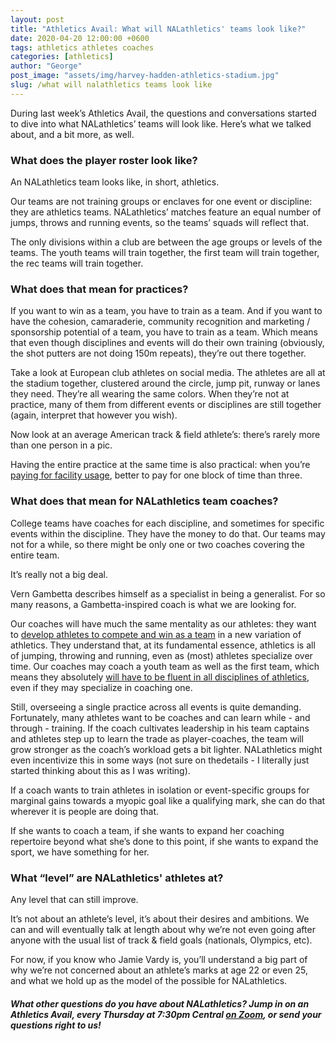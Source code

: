```yaml
---
layout: post
title: "Athletics Avail: What will NALathletics' teams look like?"
date: 2020-04-20 12:00:00 +0600
tags: athletics athletes coaches
categories: [athletics]
author: "George"
post_image: "assets/img/harvey-hadden-athletics-stadium.jpg"
slug: /what will nalathletics teams look like
---
```

During last week’s Athletics Avail, the questions and conversations started to dive into what NALathletics’ teams will look like. Here’s what we talked about, and a bit more, as well.

<h3>What does the player roster look like?</h3>

An NALathletics team looks like, in short, athletics. 

Our teams are not training groups or enclaves for one event or discipline: they are athletics teams. NALathletics’ matches feature an equal number of jumps, throws and running events, so the teams’ squads will reflect that.

The only divisions within a club are between the age groups or levels of the teams. The youth teams will train together, the first team will train together, the rec teams will train together. 

<h3>What does that mean for practices?</h3>

If you want to win as a team, you have to train as a team. And if you want to have the cohesion, camaraderie, community recognition and marketing / sponsorship potential of a team, you have to train as a team. Which means that even though disciplines and events will do their own training (obviously, the shot putters are not doing 150m repeats), they’re out there together.

Take a look at European club athletes on social media. The athletes are all at the stadium together, clustered around the circle, jump pit, runway or lanes they need. They’re all wearing the same colors. When they’re not at practice, many of them from different events or disciplines are still together (again, interpret that however you wish). 

Now look at an average American track & field athlete’s: there’s rarely more than one person in a pic.

Having the entire practice at the same time is also practical: when you’re <a href="https://blog.nalathletics.com/2020/03/18/nalathletics-whats-in-it-for-me-coaches">paying for facility usage</a>, better to pay for one block of time than three. 

<h3>What does that mean for NALathletics team coaches?</h3>

College teams have coaches for each discipline, and sometimes for specific events within the discipline. They have the money to do that. Our teams may not for a while, so there might be only one or two coaches covering the entire team.

It’s really not a big deal. 

Vern Gambetta describes himself as a specialist in being a generalist. For so many reasons, a Gambetta-inspired coach is what we are looking for.

Our coaches will have much the same mentality as our athletes: they want to <a href="https://blog.nalathletics.com/2020/03/18/nalathletics-whats-in-it-for-me-athletes">develop athletes to compete and win as a team</a> in a new variation of athletics. They understand that, at its fundamental essence, athletics is all of jumping, throwing and running, even as (most) athletes specialize over time. Our coaches may coach a youth team as well as the first team, which means they absolutely <a href="https://trainingground.guru/articles/vern-gambetta-lessons-from-five-decades-in-performance">will have to be fluent in all disciplines of athletics</a>, even if they may specialize in coaching one.

Still, overseeing a single practice across all events is quite demanding. Fortunately, many athletes want to be coaches and can learn while - and through - training. If the coach cultivates leadership in his team captains and athletes step up to learn the trade as player-coaches, the team will grow stronger as the coach’s workload gets a bit lighter. NALathletics might even incentivize this in some ways (not sure on thedetails - I literally just started thinking about this as I was writing).

If a coach wants to train athletes in isolation or event-specific groups for marginal gains towards a myopic goal like a qualifying mark, she can do that wherever it is people are doing that. 

If she wants to coach a team, if she wants to expand her coaching repertoire beyond what she’s done to this point, if she wants to expand the sport, we have something for her.

<h3>What “level” are NALathletics' athletes at?</h3>

Any level that can still improve. 

It’s not about an athlete’s level, it’s about their desires and ambitions. We can and will eventually talk at length about why we’re not even going after anyone with the usual list of track & field goals (nationals, Olympics, etc). 

For now, if you know who Jamie Vardy is, you’ll understand a big part of why we’re not concerned about an athlete’s marks at age 22 or even 25, and what we hold up as the model of the possible for NALathletics. 

<h5>What other questions do you have about NALathletics? Jump in on an Athletics Avail, every Thursday at 7:30pm Central <a href="https://us04web.zoom.us/j/820113463">on Zoom</a>, or send your questions right to us!</h5>

